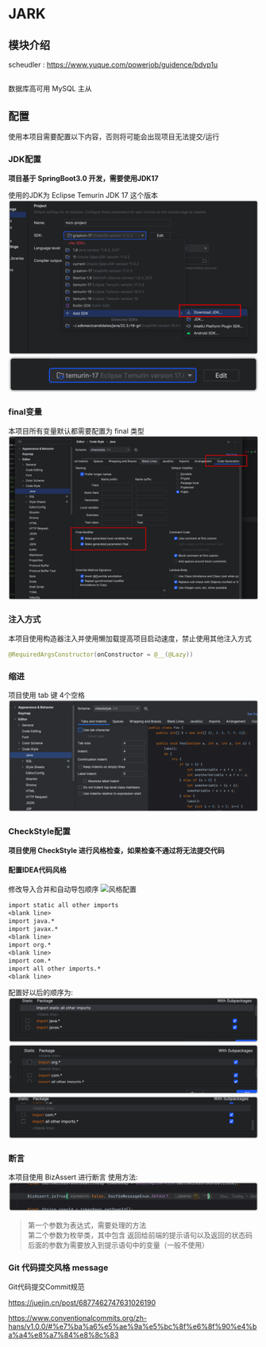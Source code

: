 # JARK

## 模块介绍

scheudler : https://www.yuque.com/powerjob/guidence/bdvp1u

## 
数据库高可用
MySQL 主从

## 配置

使用本项目需要配置以下内容，否则将可能会出现项目无法提交/运行

### JDK配置

**项目基于 SpringBoot3.0 开发，需要使用JDK17**

使用的JDK为 Eclipse Temurin JDK 17 这个版本
![JDK](./config/assets/IDEA_JDK.png)
![JDK17](./config/assets/JDK17.png)

### final变量

本项目所有变量默认都需要配置为 final 类型
![final](./config/assets/final.png)

### 注入方式

本项目使用构造器注入并使用懒加载提高项目启动速度，禁止使用其他注入方式

```java
@RequiredArgsConstructor(onConstructor = @__(@Lazy))
```

### 缩进

项目使用 tab 键 4个空格
![img.png](./config/assets/tab.png)

### CheckStyle配置

**项目使用 CheckStyle 进行风格检查，如果检查不通过将无法提交代码**

#### 配置IDEA代码风格

修改导入合并和自动导包顺序
![风格配置](./config/assets/idea_code_style1.png)

```text
import static all other imports
<blank line>
import java.*
import javax.*
<blank line>
import org.*
<blank line>
import com.*
import all other imports.*
<blank line>
```

配置好以后的顺序为:
![1](./config/assets/checkstyle_1.png)
![1](./config/assets/checkstyle_2.png)
![1](./config/assets/checkstyle_3.png)

### 断言

本项目使用 BizAssert 进行断言
使用方法:
![BizAssert](./config/assets/BizAssert.png)
> 第一个参数为表达式，需要处理的方法  
> 第二个参数为枚举类，其中包含 返回给前端的提示语句以及返回的状态码  
> 后面的参数为需要放入到提示语句中的变量（一般不使用）

### Git 代码提交风格 message

Git代码提交Commit规范

https://juejin.cn/post/6877462747631026190

https://www.conventionalcommits.org/zh-hans/v1.0.0/#%e7%ba%a6%e5%ae%9a%e5%bc%8f%e6%8f%90%e4%ba%a4%e8%a7%84%e8%8c%83